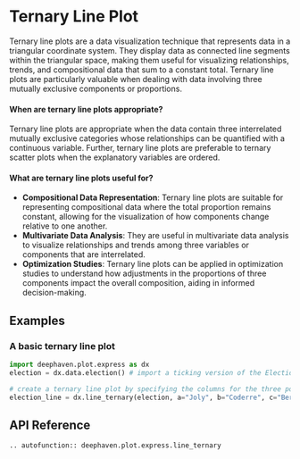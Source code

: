 # Ternary Line Plot

Ternary line plots are a data visualization technique that represents data in a triangular coordinate system. They display data as connected line segments within the triangular space, making them useful for visualizing relationships, trends, and compositional data that sum to a constant total. Ternary line plots are particularly valuable when dealing with data involving three mutually exclusive components or proportions.

#### When are ternary line plots appropriate?

Ternary line plots are appropriate when the data contain three interrelated mutually exclusive categories whose relationships can be quantified with a continuous variable. Further, ternary line plots are preferable to ternary scatter plots when the explanatory variables are ordered.

#### What are ternary line plots useful for?

- **Compositional Data Representation**: Ternary line plots are suitable for representing compositional data where the total proportion remains constant, allowing for the visualization of how components change relative to one another.
- **Multivariate Data Analysis**: They are useful in multivariate data analysis to visualize relationships and trends among three variables or components that are interrelated.
- **Optimization Studies**: Ternary line plots can be applied in optimization studies to understand how adjustments in the proportions of three components impact the overall composition, aiding in informed decision-making.

## Examples

### A basic ternary line plot

```python order=election_line,election
import deephaven.plot.express as dx
election = dx.data.election() # import a ticking version of the Election dataset

# create a ternary line plot by specifying the columns for the three points of the triangle
election_line = dx.line_ternary(election, a="Joly", b="Coderre", c="Bergeron")
```

## API Reference
```{eval-rst}
.. autofunction:: deephaven.plot.express.line_ternary
```